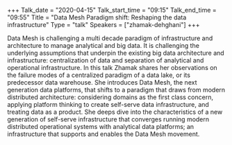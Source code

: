 +++
Talk_date = "2020-04-15"
Talk_start_time = "09:15"
Talk_end_time = "09:55"
Title = "Data Mesh Paradigm shift: Reshaping the data infrastructure"
Type = "talk"
Speakers = ["zhamak-dehghani"]
+++


Data Mesh is challenging a multi decade paradigm of infrastructure and architecture to manage analytical and big data. It is challenging the underlying assumptions that underpin the existing big data architecture and infrastructure: centralization of data and separation of analytical and operational infrastructure.
In this talk Zhamak shares her observations on the failure modes of a centralized paradigm of a data lake, or its predecessor data warehouse.
She introduces Data Mesh, the next generation data platforms, that shifts to a paradigm that draws from modern distributed architecture: considering domains as the first class concern, applying platform thinking to create self-serve data infrastructure, and treating data as a product.
She deeps dive into the characteristics of a new generation of self-serve infrastructure that converges running modern distributed operational systems with analytical data platforms; an infrastructure that supports and enables the Data Mesh movement.